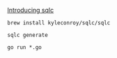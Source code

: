 [Introducing sqlc](https://conroy.org/introducing-sqlc)

    brew install kyleconroy/sqlc/sqlc
    
    sqlc generate
    
    go run *.go
    
